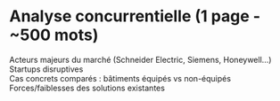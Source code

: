 # Analyse concurrentielle (1 page - ~500 mots)
Acteurs majeurs du marché (Schneider Electric, Siemens, Honeywell…)  
Startups disruptives  
Cas concrets comparés : bâtiments équipés vs non-équipés  
Forces/faiblesses des solutions existantes  
